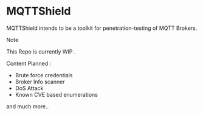 # MQTTShield
MQTTShield intends to be a toolkit for penetration-testing of MQTT Brokers.

> [!Note]
> This Repo is currently WIP .

Content Planned : 
- Brute force credentials
- Broker Info scanner
- DoS Attack
- Known CVE based enumerations

and much more..

